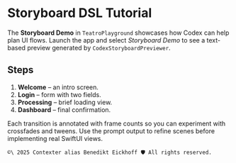 # Storyboard DSL Tutorial

The **Storyboard Demo** in `TeatroPlayground` showcases how Codex can help plan UI flows. Launch the app and select *Storyboard Demo* to see a text-based preview generated by `CodexStoryboardPreviewer`.

## Steps

1. **Welcome** – an intro screen.
2. **Login** – form with two fields.
3. **Processing** – brief loading view.
4. **Dashboard** – final confirmation.

Each transition is annotated with frame counts so you can experiment with crossfades and tweens. Use the prompt output to refine scenes before implementing real SwiftUI views.

````text
©\ 2025 Contexter alias Benedikt Eickhoff 🛡️ All rights reserved.
````
